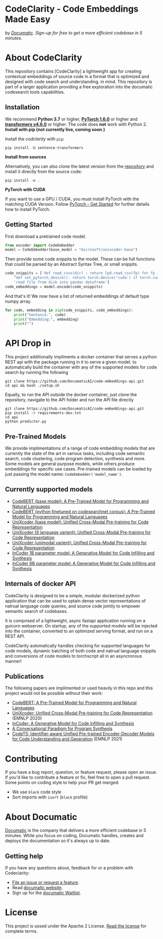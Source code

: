 # CodeClarity - Code Embeddings Made Easy

_by [Documatic]. Sign-up for free to get a more efficient codebase in 5 minutes._

# About CodeClarity

This repository contains [CodeClarity] a lightweight app for creating contextual embeddings of source code in a format that is optimized and designed with code search and understanding.
in mind. This repository is part of a larger application providing a free exploration into the documatic codesearch tools capabilities.

## Installation

We recommend **Python 3.7** or higher, **[PyTorch 1.6.0](https://pytorch.org/get-started/locally/)** or higher and **[transformers v4.6.0](https://github.com/huggingface/transformers)** or higher. The code does **not** work with Python 2.
**Install with pip (not currently live, coming soon.)**

Install the *codclarity* with `pip`:

```
pip install -U sentence-transformers
```

**Install from sources**

Alternatively, you can also clone the latest version from the [repository](https://github.com/DocumaticAI/CodeClarity) and install it directly from the source code:

````
pip install -e .
```` 

**PyTorch with CUDA**

If you want to use a GPU / CUDA, you must install PyTorch with the matching CUDA Version. Follow
[PyTorch - Get Started](https://pytorch.org/get-started/locally/) for further details how to install PyTorch.


## Getting Started
First download a pretrained code model.

````python
from encoder import CodeEmbedder
model = CodeEmbedder(base_model = "microsoft/unixcoder-base")
````

Then provide some code snippits to the model. These can be full functions that could 
be parsed by an Abstract Syntax Tree, or small snippits.

````python
code_snippits = ['def read_csvs(dir) : return [pd.read_csv(fp) for fp in os.listdir(dir)]',
    "def set_pytorch_device(): return torch.device('cuda') if torch.cuda.is_available() else 'cpu", 
    'read file from disk into pandas dataframe']
code_embeddings = model.encode(code_snippits)
````

And that's it! We now have a list of returned embeddings of default type numpy array.

````python
for code, embedding in zip(code_snippits, code_embeddings):
    print("Sentence:", code)
    print("Embedding:", embedding)
    print("")
````

# API Drop in 
This project additionally impliments a docker container that serves a python REST api with the package running in it to serve a given model. to automatically build the container with any of the supported models for code search by running the following 

```
git clone https://github.com/DocumaticAI/code-embeddings-api.git 
cd api && bash ./setup.sh
```

Equally, to run the API outside the docker container, just clone the repository, navigate to the API folder and run the API file directly 
```
git clone https://github.com/DocumaticAI/code-embeddings-api.git 
pip install -r requirements-dev.txt
cd api
python predictor.py
```

## Pre-Trained Models

We provide implimentations of a range of code embedding models that are currently the state of the art in various tasks, including code semantic search, code clustering, code program detection, synthesis and more.  Some models are general purpose models, while others produce embeddings for specific use cases. Pre-trained models can be loaded by just passing the model name: `CodeEmbedder('model_name')`.

## Currently supported models
- [CodeBERT (base model): A Pre-Trained Model for Programming and Natural Languages](https://huggingface.co/microsoft/codebert-base)
- [CodeBERT (python finetuned on codesearchnet corpus): A Pre-Trained Model for Programming and Natural Languages](https://huggingface.co/documatic/codebert-python-finetuned)
- [UniXcoder (base model): Unified Cross-Modal Pre-training for Code Representation](https://huggingface.co/microsoft/unixcoder-base)
- [UniXcoder (9 language varient): Unified Cross-Modal Pre-training for Code Representation](https://huggingface.co/microsoft/unixcoder-base-nine)
- [UniXcoder (unimodal varient): Unified Cross-Modal Pre-training for Code Representation](https://huggingface.co/microsoft/unixcoder-base-unimodal)
- [InCoder 1B parameter model: A Generative Model for Code Infilling and Synthesis](https://huggingface.co/facebook/incoder-1B)
- [InCoder 6B parameter model: A Generative Model for Code Infilling and Synthesis](https://huggingface.co/facebook/incoder-6B)


## Internals of docker API

CodeClarity is designed to be a simple, modular dockerized python application that can be used to optain dense vector representations of natrual language code queries, and source code jointly to empower semantic search of codebases. 

It is comprised of a lightweight, async fastapi application running on a guicorn webserver. On startup, any of the supported models will be injected into the container, converted to an optimized serving format, and run on a REST API. 

CodeClarity automatically handles checking for supported languages for code models, dynamic batching of both code and natrual language snippits and conversions of code models to torchscript all in an asyncronous manner! 


## <a name="help"></a>Publications

The following papers are implimented or used heavily in this repo and this project would not be possible without their work:

- [CodeBERT: A Pre-Trained Model for Programming and Natural Languages](https://arxiv.org/abs/2002.08155)
- [UniXcoder: Unified Cross-Modal Pre-training for Code Representation](https://arxiv.org/abs/2203.03850) (EMNLP 2020)
- [InCoder: A Generative Model for Code Infilling and Synthesis](https://arxiv.org/abs/2204.05999)
- [A Conversational Paradigm for Program Synthesis](https://arxiv.org/pdf/2203.13474.pdf)
- [CodeT5: Identifier-aware Unified Pre-trained Encoder-Decoder Models for Code Understanding and Generation](https://github.com/salesforce/CodeT5) (EMNLP 2021)

# Contributing

If you have a bug report,
question,
or feature request,
please open an issue.
If you'd like to contribute
a feature
or fix,
feel free to open a pull request.
Some points on coding style
to help your PR
get merged:

- We use `black` code style
- Sort imports with `isort` (`black` profile)


# About Documatic

[Documatic] is the company that delivers a more efficient codebase in 5 minutes. While you focus on coding, Documatic handles, creates and deploys the documentation so it's always up to date.


## <a name="help"></a>Getting help

If you have any questions about, feedback for or a problem with Codeclarity:

- [File an issue or request a feature](https://github.com/DocumaticAI/Roadmap).
- Read [documatic website](documatic).
- Sign up for the [documatic Waitlist](https://documatic-website.vercel.app/waitlist).

# License

This project is ussed under the Apache 2 License.
[Read the license](./LICENSE)
for complete terms.

[documatic]: https://www.documatic.com
